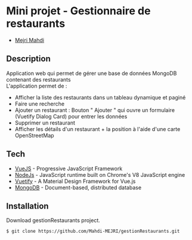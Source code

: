 # Mini projet - Gestionnaire de restaurants 


* [Mejri Mahdi](https://github.com/Mahdi-MEJRI/)


## Description 


Application web qui permet de gérer une base de données MongoDB contenant des restaurants  
L'application permet de :
- Afficher la liste des restaurants dans un tableau dynamique et paginé  
- Faire une recherche
- Ajouter un restaurant : Bouton " Ajouter " qui ouvre un formulaire (Vuetify Dialog Card) pour
entrer les données 
- Supprimer un restaurant 
- Afficher les détails d'un restaurant + la position à l'aide d'une carte OpenStreetMap  


## Tech


* [VueJS](https://vuejs.org/) - Progressive JavaScript Framework
* [NodeJs](https://nodejs.org/) - JavaScript runtime built on Chrome's V8 JavaScript engine 
* [Vuetify](https://www.vuetifyjs.com/) - A Material Design Framework for Vue.js
* [MongoDB](https://www.mongodb.com/) - Document-based, distributed database 


## Installation


Download gestionRestaurants project.

```sh
$ git clone https://github.com/Mahdi-MEJRI/gestionRestaurants.git
```


